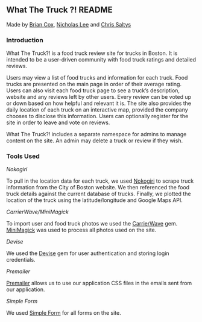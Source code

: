## What The Truck ?! README

Made by [Brian Cox](https://github.com/briancox730), [Nicholas Lee](https://github.com/Maimer) and [Chris Saltys](https://github.com/saltys)

### Introduction

What The Truck?! is a food truck review site for trucks in Boston. It is intended to be a user-driven community with food truck ratings and detailed reviews.

Users may view a list of food trucks and information for each truck. Food trucks are presented on the main page in order of their average rating. Users can also visit each food truck page to see a truck’s description, website and any reviews left by other users. Every review can be voted up or down based on how helpful and relevant it is. The site also provides the daily location of each truck on an interactive map, provided the company chooses to disclose this information. Users can optionally register for the site in order to leave and vote on reviews.

What The Truck?! includes a separate namespace for admins to manage content on the site. An admin may delete a truck or review if they wish.

### Tools Used

_Nokogiri_

To pull in the location data for each truck, we used [Nokogiri](https://github.com/sparklemotion/nokogiri) to scrape truck information from the City of Boston website. We then referenced the food truck details against the current database of trucks. Finally, we plotted the location of the truck using the latitude/longitude and Google Maps API.

_CarrierWave/MiniMagick_

To import user and food truck photos we used the [CarrierWave](https://github.com/carrierwaveuploader/carrierwave) gem. [MiniMagick](https://github.com/minimagick/minimagick) was used to process all photos used on the site.

_Devise_

We used the [Devise](https://github.com/plataformatec/devise) gem for user authentication and storing login credentials.

_Premailer_

[Premailer](https://github.com/fphilipe/premailer-rails) allows us to use our application CSS files in the emails sent from our application.

_Simple Form_

We used [Simple Form](https://github.com/plataformatec/simple_form) for all forms on the site.
